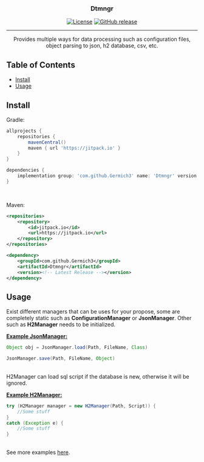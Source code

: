 
<h3 align="center">Dtmngr</h3>

<div align="center">

[![License](https://img.shields.io/badge/license-MIT-blue.svg)](/LICENSE)
[![GitHub release](https://img.shields.io/github/v/release/Germich3/Dtmngr?color=bightgreen)](https://www.github.com/Germich3/Dtmngr/releases/)

</div>

---

<p align="center"> Provides multiple ways for data processing such as configuration files, object parsing to json, h2 database, csv, etc.
    <br> 
</p>

## Table of Contents

- [Install](#install)
- [Usage](#usage)

## Install <a name="install"></a>

Gradle:
```gradle
allprojects {
	repositories {
		mavenCentral()
		maven { url 'https://jitpack.io' }
	}
}

dependencies {
	implementation group: 'com.github.Germich3' name: 'Dtmngr' version: '<!-- Latest Release -->'
}
```

<br>

Maven:
```xml
<repositories>
	<repository>
		<id>jitpack.io</id>
		<url>https://jitpack.io</url>
	</repository>
</repositories>

<dependency>
	<groupId>com.github.Germich3</groupId>
	<artifactId>Dtmngr</artifactId>
	<version><!-- Latest Release --></version>
</dependency>
```

## Usage <a name="usage"></a>

Exist different managers that can be uses for your propose, some are completely static such as **ConfigurationManager** or **JsonManager**.
Other such as **H2Manager** needs to be initialized.

<ins>**Example JsonManager:**</ins>
```Java
Object obj = JsonManager.load(Path, FileName, Class)

JsonManager.save(Path, FileName, Object)
```

<br>H2Manager can load sql script if the database is new, otherwise it will be ignored.<br>

<ins>**Example H2Manager:**</ins>
```Java
try (H2Manager manager = new H2Manager(Path, Script)) {
    //Some stuff
}
catch (Exception e) {
    //Some stuff
}
```

<br>See more examples <a href="https://github.com/Germich3/Dtmngr/blob/master/src/test/java/es/germich3/ExampleTest.java">here</a>.